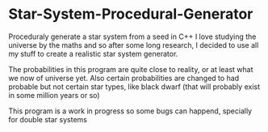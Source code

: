 # Star-System-Procedural-Generator
Proceduraly generate a star system from a seed in C++
I love studying the universe by the maths and so after some long research, I decided to use all my stuff to create a realistic star system generator.

The probabilities in this program are quite close to reality, or at least what we now of universe yet.
Also certain probabilities are changed to had probable but not certain star types, like black dwarf (that will probably exist in some million years or so)

This program is a work in progress so some bugs can happend, specially for double star systems
